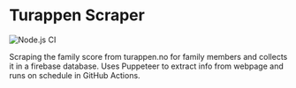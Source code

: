 # Turappen Scraper
![Node.js CI](https://github.com/SigurdMW/turappen-scraper/workflows/Node.js%20CI/badge.svg?branch=master)

Scraping the family score from turappen.no for family members and collects it in a firebase database. Uses Puppeteer to extract info from webpage and runs on schedule in GitHub Actions.